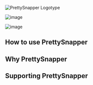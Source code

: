 ![PrettySnapper Logotype](https://github.com/iuriineves/PrettySnapper/assets/60155360/7e8cdd99-d703-4a8c-b402-e9229d0714a3)

![image](https://github.com/iuriineves/PrettySnapper/assets/60155360/e4aa1c56-d1f1-4561-9b9d-cbd69e0b2e7e)

![image](https://github.com/iuriineves/PrettySnapper/assets/60155360/a5d91bc6-a7e9-4adf-b628-77085cf8e290)

## How to use PrettySnapper

## Why PrettySnapper

## Supporting PrettySnapper
